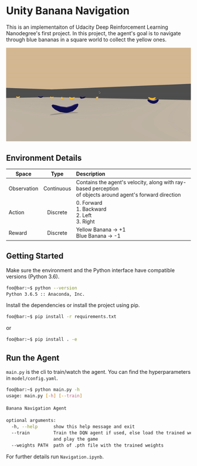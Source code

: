 # Unity Banana Navigation

This is an implementaiton of Udacity Deep Reinforcement Learning Nanodegree's first project. In this project, the agent's goal is to navigate through blue bananas in a square world to collect the yellow ones. 

![](images/trained_gif.gif)

## Environment Details

| Space        | Type           | Description  |
| ------------- |:-------------:| :-----|
| Observation      | Continuous | Contains the agent's velocity, along with ray-based perception<br> of objects around agent's forward direction |
| Action      | Discrete      |  0. Forward<br>  1. Backward<br> 2. Left<br> 3. Right  |
| Reward      | Discrete      |  Yellow Banana -> +1 <br> Blue Banana -> -1 |

## Getting Started
Make sure the environment and the Python interface have compatible versions (Python 3.6). 
```bash
foo@bar:~$ python --version                                                                                      
Python 3.6.5 :: Anaconda, Inc.
```
Install the dependencies or install the project using pip. 
```bash
foo@bar:~$ pip install -r requirements.txt
```
or 
```bash
foo@bar:~$ pip install . -e
```

## Run the Agent
`main.py` is the cli to train/watch the agent. You can find the hyperparameters in `model/config.yaml`.
```bash
foo@bar:~$ python main.py -h
usage: main.py [-h] [--train]

Banana Navigation Agent

optional arguments:
  -h, --help      show this help message and exit
  --train         Train the DQN agent if used, else load the trained weights
                  and play the game
  --weights PATH  path of .pth file with the trained weights
```
For further details run `Navigation.ipynb`.
